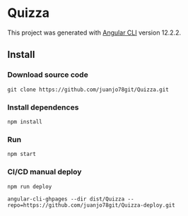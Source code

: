 # Quizza

This project was generated with [Angular CLI](https://github.com/angular/angular-cli) version 12.2.2.

## Install

### Download source code

`git clone https://github.com/juanjo78git/Quizza.git`

### Install dependences
`npm install`

### Run
`npm start`

### CI/CD manual deploy

`npm run deploy`

`angular-cli-ghpages --dir dist/Quizza --repo=https://github.com/juanjo78git/Quizza-deploy.git`
